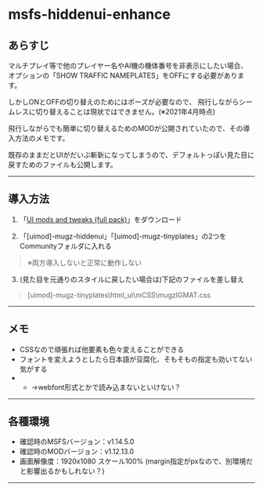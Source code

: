 # msfs-hiddenui-enhance

## あらすじ

マルチプレイ等で他のプレイヤー名やAI機の機体番号を非表示にしたい場合、
オプションの「SHOW TRAFFIC NAMEPLATES」をOFFにする必要があります。

しかしONとOFFの切り替えのためにはポーズが必要なので、
飛行しながらシームレスに切り替えることは現状ではできません。(※2021年4月時点)

飛行しながらでも簡単に切り替えるためのMODが公開されていたので、その導入方法のメモです。

既存のままだとUIがだいぶ斬新になってしまうので、デフォルトっぽい見た目に戻すためのファイルも公開します。

---

## 導入方法

1. 「[UI mods and tweaks (full pack)](https://flightsim.to/file/3530/ui-mods-and-tweaks-full-pack)」をダウンロード

2. 「[uimod]-mugz-hiddenui」「[uimod]-mugz-tinyplates」の2つをCommunityフォルダに入れる
> ※両方導入しないと正常に動作しない

3. (見た目を元通りのスタイルに戻したい場合は)下記のファイルを差し替え
> [uimod]-mugz-tinyplates\html_ui\mCSS\mugzIGMAT.css

---

## メモ

* CSSなので頑張れば他要素も色々変えることができる
* フォントを変えようとしたら日本語が豆腐化、そもそもの指定も効いてない気がする
* * →webfont形式とかで読み込まないといけない？

---

## 各種環境
* 確認時のMSFSバージョン：v1.14.5.0
* 確認時のMODバージョン：v1.12.13.0
* 画面解像度：1920x1080 スケール100% (margin指定がpxなので、別環境だと影響出るかもしれない？)

---
